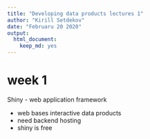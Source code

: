 ```yaml
---
title: "Developing data products lectures 1"
author: "Kirill Setdekov"
date: "Februaru 20 2020"
output:
  html_document:
    keep_md: yes
---
```




# week 1
Shiny - web application framework

* web bases interactive data products
* need backend hosting
* shiny is free

